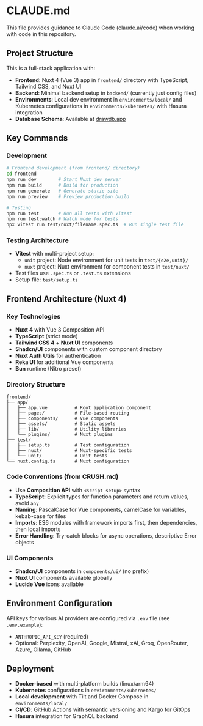# CLAUDE.md

This file provides guidance to Claude Code (claude.ai/code) when working with code in this repository.

## Project Structure

This is a full-stack application with:
- **Frontend**: Nuxt 4 (Vue 3) app in `frontend/` directory with TypeScript, Tailwind CSS, and Nuxt UI
- **Backend**: Minimal backend setup in `backend/` (currently just config files)
- **Environments**: Local dev environment in `environments/local/` and Kubernetes configurations in `environments/kubernetes/` with Hasura integration
- **Database Schema**: Available at [drawdb.app](https://www.drawdb.app/editor?shareId=a3185456f5496cf6a48840b0ecfea7e0)

## Key Commands

### Development
```bash
# Frontend development (from frontend/ directory)
cd frontend
npm run dev        # Start Nuxt dev server
npm run build      # Build for production
npm run generate   # Generate static site
npm run preview    # Preview production build

# Testing
npm run test       # Run all tests with Vitest
npm run test:watch # Watch mode for tests
npx vitest run test/nuxt/filename.spec.ts  # Run single test file
```

### Testing Architecture
- **Vitest** with multi-project setup:
  - `unit` project: Node environment for unit tests in `test/{e2e,unit}/`
  - `nuxt` project: Nuxt environment for component tests in `test/nuxt/`
- Test files use `.spec.ts` or `.test.ts` extensions
- Setup file: `test/setup.ts`

## Frontend Architecture (Nuxt 4)

### Key Technologies
- **Nuxt 4** with Vue 3 Composition API
- **TypeScript** (strict mode)
- **Tailwind CSS 4** + **Nuxt UI** components
- **Shadcn/UI** components with custom component directory
- **Nuxt Auth Utils** for authentication
- **Reka UI** for additional Vue components
- **Bun** runtime (Nitro preset)

### Directory Structure
```
frontend/
├── app/
│   ├── app.vue          # Root application component
│   ├── pages/           # File-based routing
│   ├── components/      # Vue components
│   ├── assets/          # Static assets
│   ├── lib/             # Utility libraries
│   └── plugins/         # Nuxt plugins
├── test/
│   ├── setup.ts         # Test configuration
│   ├── nuxt/            # Nuxt-specific tests
│   └── unit/            # Unit tests
└── nuxt.config.ts       # Nuxt configuration
```

### Code Conventions (from CRUSH.md)
- Use **Composition API** with `<script setup>` syntax
- **TypeScript**: Explicit types for function parameters and return values, avoid `any`
- **Naming**: PascalCase for Vue components, camelCase for variables, kebab-case for files
- **Imports**: ES6 modules with framework imports first, then dependencies, then local imports
- **Error Handling**: Try-catch blocks for async operations, descriptive Error objects

### UI Components
- **Shadcn/UI** components in `components/ui/` (no prefix)
- **Nuxt UI** components available globally
- **Lucide Vue** icons available

## Environment Configuration

API keys for various AI providers are configured via `.env` file (see `.env.example`):
- `ANTHROPIC_API_KEY` (required)
- Optional: Perplexity, OpenAI, Google, Mistral, xAI, Groq, OpenRouter, Azure, Ollama, GitHub

## Deployment

- **Docker-based** with multi-platform builds (linux/arm64)
- **Kubernetes** configurations in `environments/kubernetes/`
- **Local development** with Tilt and Docker Compose in `environments/local/`
- **CI/CD**: GitHub Actions with semantic versioning and Kargo for GitOps
- **Hasura** integration for GraphQL backend